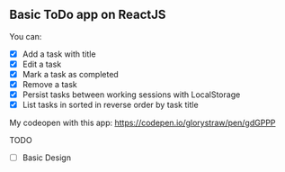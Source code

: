 ## Basic ToDo app on ReactJS

You can: 

- [x] Add a task with title
- [x] Edit a task
- [x] Mark a task as completed
- [x] Remove a task
- [x] Persist tasks between working sessions with LocalStorage
- [x] List tasks in sorted in reverse order by task title

My codeopen with this app: https://codepen.io/glorystraw/pen/gdGPPP

TODO
- [ ]  Basic Design
